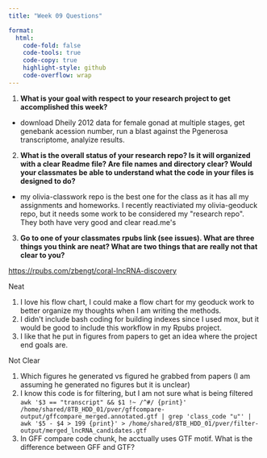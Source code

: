 ```yaml
---
title: "Week 09 Questions"

format:
  html:
    code-fold: false
    code-tools: true
    code-copy: true
    highlight-style: github
    code-overflow: wrap
---
```


1. **What is your goal with respect to your research project to get accomplished this week?**

- download Dheily 2012 data for female gonad at multiple stages, get genebank acession number, run a blast against the Pgenerosa transcriptome, analyize results. 

2. **What is the overall status of your research repo? Is it will organized with a clear Readme file? Are file names and directory clear? Would your classmates be able to understand what the code in your files is designed to do?**

- my olivia-classwork repo is the best one for the class as it has all my assignments and homeworks. I recently reactiviated my olivia-geoduck repo, but it needs some work to be considered my "research repo". They both have very good and clear read.me's 

3. **Go to one of your classmates rpubs link (see issues). What are three things you think are neat? What are two things that are really not that clear to you?**

https://rpubs.com/zbengt/coral-lncRNA-discovery

Neat

  1. I love his flow chart, I could make a flow chart for my geoduck work to better organize my thoughts when I am writing the methods. 
  2. I didn't include bash coding for building indexes since I used mox, but it would be good to include this workflow in my Rpubs project. 
  3. I like that he put in figures from papers to get an idea where the project end goals are. 

Not Clear

  1. Which figures he generated vs figured he grabbed from papers (I am assuming he generated no figures but it is unclear)
  2. I know this code is for filtering, but I am not sure what is being filtered `awk '$3 == "transcript" && $1 !~ /^#/ {print}' /home/shared/8TB_HDD_01/pver/gffcompare-output/gffcompare_merged.annotated.gtf | grep 'class_code "u"' | awk '$5 - $4 > 199 {print}' > /home/shared/8TB_HDD_01/pver/filter-output/merged_lncRNA_candidates.gtf`
  3. In GFF compare code chunk, he acctually uses GTF motif. What is the difference between GFF and GTF?

